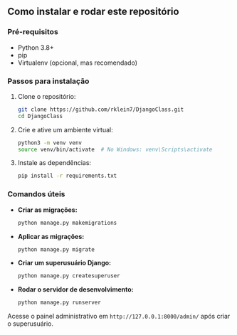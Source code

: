 ## Como instalar e rodar este repositório

### Pré-requisitos

- Python 3.8+
- pip
- Virtualenv (opcional, mas recomendado)

### Passos para instalação

1. Clone o repositório:
    ```bash
    git clone https://github.com/rklein7/DjangoClass.git
    cd DjangoClass
    ```

2. Crie e ative um ambiente virtual:
    ```bash
    python3 -m venv venv
    source venv/bin/activate  # No Windows: venv\Scripts\activate
    ```

3. Instale as dependências:
    ```bash
    pip install -r requirements.txt
    ```

### Comandos úteis

- **Criar as migrações:**
  ```bash
  python manage.py makemigrations
  ```

- **Aplicar as migrações:**
  ```bash
  python manage.py migrate
  ```

- **Criar um superusuário Django:**
  ```bash
  python manage.py createsuperuser
  ```

- **Rodar o servidor de desenvolvimento:**
  ```bash
  python manage.py runserver
  ```

Acesse o painel administrativo em `http://127.0.0.1:8000/admin/` após criar o superusuário.